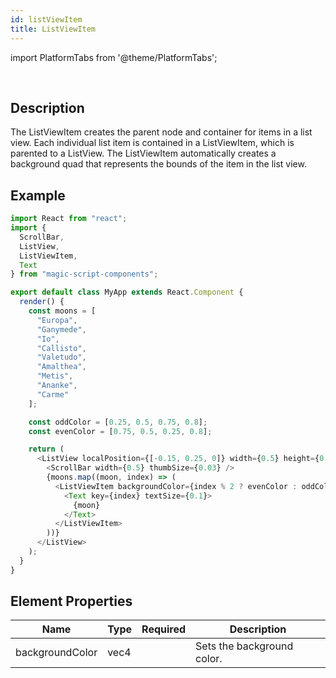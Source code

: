 ```yaml
---
id: listViewItem
title: ListViewItem
---
```


import PlatformTabs from '@theme/PlatformTabs';

<PlatformTabs component='listviewitem' />​

## Description

The ListViewItem creates the parent node and container for items in a list view. Each individual list item is contained in a ListViewItem, which is parented to a ListView. The ListViewItem automatically creates a background quad that represents the bounds of the item in the list view.

## Example

```javascript
import React from "react";
import {
  ScrollBar,
  ListView,
  ListViewItem,
  Text
} from "magic-script-components";

export default class MyApp extends React.Component {
  render() {
    const moons = [
      "Europa",
      "Ganymede",
      "Io",
      "Callisto",
      "Valetudo",
      "Amalthea",
      "Metis",
      "Ananke",
      "Carme"
    ];

    const oddColor = [0.25, 0.5, 0.75, 0.8];
    const evenColor = [0.75, 0.5, 0.25, 0.8];

    return (
      <ListView localPosition={[-0.15, 0.25, 0]} width={0.5} height={0.6}>
        <ScrollBar width={0.5} thumbSize={0.03} />
        {moons.map((moon, index) => (
          <ListViewItem backgroundColor={index % 2 ? evenColor : oddColor}>
            <Text key={index} textSize={0.1}>
              {moon}
            </Text>
          </ListViewItem>
        ))}
      </ListView>
    );
  }
}
```

## Element Properties

| Name            | Type | Required | Description                |
| --------------- | ---- | -------- | -------------------------- |
| backgroundColor | vec4 |          | Sets the background color. |
